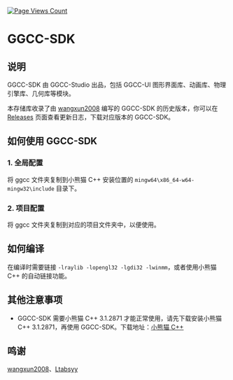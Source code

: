 [![Page Views Count](https://badges.toozhao.com/badges/01JBP5B1BD7X0MZWRNMAJB7R1B/green.svg)](https://badges.toozhao.com/stats/01JBP5B1BD7X0MZWRNMAJB7R1B "Get your own page views count badge on badges.toozhao.com")

# GGCC-SDK

## 说明

GGCC-SDK 由 GGCC-Studio 出品，包括 GGCC-UI 图形界面库、动画库、物理引擎库、几何库等模块。

本存储库收录了由 [wangxun2008](https://github.com/wangxun2008) 编写的 GGCC-SDK 的历史版本，你可以在 [Releases](https://github.com/lujiahao0115/GGCC-SDK/releases) 页面查看更新日志，下载对应版本的 GGCC-SDK。

## 如何使用 GGCC-SDK

### 1. 全局配置

将 ggcc 文件夹复制到小熊猫 C++ 安装位置的 `mingw64\x86_64-w64-mingw32\include` 目录下。

### 2. 项目配置

将 ggcc 文件夹复制到对应的项目文件夹中，以便使用。

## 如何编译

在编译时需要链接 `-lraylib -lopengl32 -lgdi32 -lwinmm`，或者使用小熊猫 C++ 的自动链接功能。

## 其他注意事项

- GGCC-SDK 需要小熊猫 C++ 3.1.2871 才能正常使用，请先下载安装小熊猫 C++ 3.1.2871，再使用 GGCC-SDK。下载地址：[小熊猫 C++](http://royqh.net/redpandacpp/download/)

## 鸣谢

[wangxun2008](https://github.com/wangxun2008)、[Ltabsyy](https://github.com/Ltabsyy)

